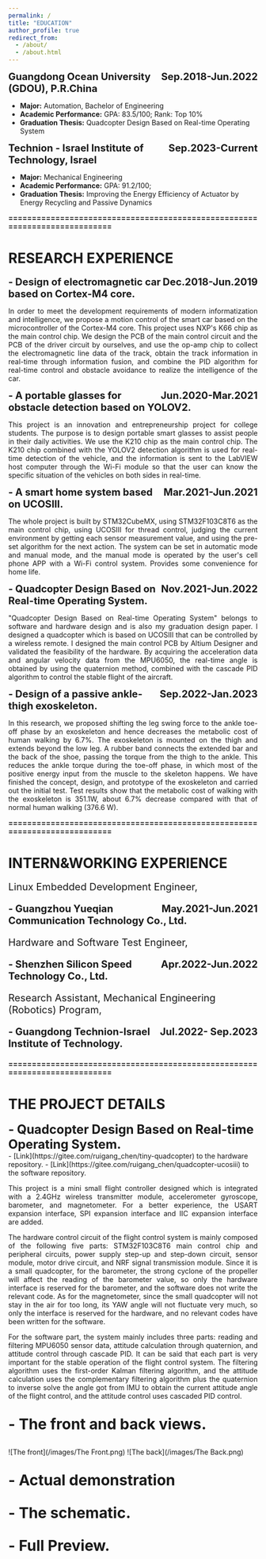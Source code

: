 ```yaml
---
permalink: /
title: "EDUCATION"
author_profile: true
redirect_from: 
  - /about/
  - /about.html
---
```

<style>
.myDiv {
  text-align: justify;  
}
</style>

<div style="font-size:20px"><span style="float:right"><b>Sep.2018-Jun.2022</b></span><b>Guangdong Ocean University (GDOU), P.R.China</b></div>

- **Major:** Automation, Bachelor of Engineering
- **Academic Performance:** GPA: 83.5/100; Rank: Top 10%
- **Graduation Thesis:** Quadcopter Design Based on Real-time Operating System

<div style="font-size:20px"><span style="float:right"><b>Sep.2023-Current</b></span><b>Technion - Israel Institute of Technology, Israel</b></div>

- **Major:** Mechanical Engineering
- **Academic Performance:** GPA: 91.2/100;
- **Graduation Thesis:** Improving the Energy Efficiency of Actuator by Energy Recycling and Passive Dynamics

**===========================================================================**

RESEARCH EXPERIENCE
======
<div style="font-size:20"><span style="float:right"><b>Dec.2018-Jun.2019</b></span><b>- Design of electromagnetic car based on Cortex-M4 core.</b></div>
<body>
  <div class="myDiv"><p>
  In order to meet the development requirements of modern informatization and intelligence, we propose a motion control of the smart car based on the microcontroller of the Cortex-M4 core. This project uses NXP's K66 chip as the main control chip. We design the PCB of the main control circuit and the PCB of the driver circuit by ourselves, and use the op-amp chip to collect the electromagnetic line data of the track, obtain the track information in real-time through information fusion, and combine the PID algorithm for real-time control and obstacle avoidance to realize the intelligence of the car.
  </p></div>
</body>

<div style="font-size:20"><span style="float:right"><b>Jun.2020-Mar.2021</b></span><b>- A portable glasses for obstacle detection based on YOLOV2.</b></div>
<body>
  <div class="myDiv"><p>
  This project is an innovation and entrepreneurship project for college students. The purpose is to design portable smart glasses to assist people in their daily activities. We use the K210 chip as the main control chip. The K210 chip combined with the YOLOV2 detection algorithm is used for real-time detection of the vehicle, and the information is sent to the LabVIEW host computer through the Wi-Fi module so that the user can know the specific situation of the vehicles on both sides in real-time.
  </p></div>
</body>

<div style="font-size:20"><span style="float:right"><b>Mar.2021-Jun.2021</b></span><b>- A smart home system based on UCOSIII.</b></div>
<body>
  <div class="myDiv"><p>
  The whole project is built by STM32CubeMX, using STM32F103C8T6 as the main control chip, using UCOSIII for thread control, judging the current environment by getting each sensor measurement value, and using the pre-set algorithm for the next action. The system can be set in automatic mode and manual mode, and the manual mode is operated by the user's cell phone APP with a Wi-Fi control system. Provides some convenience for home life.
  </p></div>
</body>

<div style="font-size:20"><span style="float:right"><b>Nov.2021-Jun.2022</b></span><b>- Quadcopter Design Based on Real-time Operating System.</b></div>
<body>
  <div class="myDiv"><p>
  "Quadcopter Design Based on Real-time Operating System" belongs to software and hardware design and is also my graduation design paper. I designed a quadcopter which is based on UCOSIII that can be controlled by a wireless remote. I designed the main control PCB by Altium Designer and validated the feasibility of the hardware. By acquiring the acceleration data and angular velocity data from the MPU6050, the real-time angle is obtained by using the quaternion method, combined with the cascade PID algorithm to control the stable flight of the aircraft.
  </p></div>
</body>

<div style="font-size:20"><span style="float:right"><b>Sep.2022-Jan.2023</b></span><b>- Design of a passive ankle-thigh exoskeleton.</b></div>
<body>
  <div class="myDiv"><p>
  In this research, we proposed shifting the leg swing force to the ankle toe-off phase by an exoskeleton and hence decreases the metabolic cost of human walking by 6.7%. The exoskeleton is mounted on the thigh and extends beyond the low leg. A rubber band connects the extended bar and the back of the shoe, passing the torque from the thigh to the ankle. This reduces the ankle torque during the toe-off phase, in which most of the positive energy input from the muscle to the skeleton happens. We have finished the concept, design, and prototype of the exoskeleton and carried out the initial test. Test results show that the metabolic cost of walking with the exoskeleton is 351.1W, about 6.7% decrease compared with that of normal human walking (376.6 W).
  </p></div>
</body>

**===========================================================================**

INTERN&WORKING EXPERIENCE
======
<div style="font-size:20"><span style="float:right"><b></b></span>Linux Embedded Development Engineer,</div>
<div style="font-size:20"><span style="float:right"><b>May.2021-Jun.2021</b></span><b><p>- Guangzhou Yueqian Communication Technology Co., Ltd.</p></b></div>


<div style="font-size:20"><span style="float:right"><b></b></span>Hardware and Software Test Engineer,</div>
<div style="font-size:20"><span style="float:right"><b>Apr.2022-Jun.2022</b></span><b><p>- Shenzhen Silicon Speed Technology Co., Ltd.</p></b></div>

<div style="font-size:20"><span style="float:right"><b></b></span>Research Assistant, Mechanical Engineering (Robotics) Program,</div>
<div style="font-size:20"><span style="float:right"><b>Jul.2022- Sep.2023</b></span><b><p>- Guangdong Technion-Israel Institute of Technology.</p></b></div>


**===========================================================================**

THE PROJECT DETAILS
======

<div style="font-size:25"><span style="float:right"><b></b></span><b>- Quadcopter Design Based on Real-time Operating System.</b></div>
- [Link](https://gitee.com/ruigang_chen/tiny-quadcopter) to the hardware repository.
- [Link](https://gitee.com/ruigang_chen/quadcopter-ucosiii) to the software repository.

<body>
  <div class="myDiv"><p>
  This project is a mini small flight controller designed which is integrated with a 2.4GHz wireless transmitter module, accelerometer gyroscope, barometer, and magnetometer. For a better experience, the USART expansion interface, SPI expansion interface and IIC expansion interface are added.</p>
  <p>
  The hardware control circuit of the flight control system is mainly composed of the following five parts: STM32F103C8T6 main control chip and peripheral circuits, power supply step-up and step-down circuit, sensor module, motor drive circuit, and NRF signal transmission module. Since it is a small quadcopter, for the barometer, the strong cyclone of the propeller will affect the reading of the barometer value, so only the hardware interface is reserved for the barometer, and the software does not write the relevant code. As for the magnetometer, since the small quadcopter will not stay in the air for too long, its YAW angle will not fluctuate very much, so only the interface is reserved for the hardware, and no relevant codes have been written for the software.</p>
  <p>
  For the software part, the system mainly includes three parts: reading and filtering MPU6050 sensor data, attitude calculation through quaternion, and attitude control through cascade PID. It can be said that each part is very important for the stable operation of the flight control system. The filtering algorithm uses the first-order Kalman filtering algorithm, and the attitude calculation uses the complementary filtering algorithm plus the quaternion to inverse solve the angle got from IMU to obtain the current attitude angle of the flight control, and the attitude control uses cascaded PID control.</p>
  </div>
</body>

<div style="font-size:30"><span style="float:right"><b></b></span><b><p>- The front and back views.</p></b></div>
![The front](/images/The Front.png) ![The back](/images/The Back.png)

<!-- <img src="/images/The Front.png" width="50%" ><img src="/images/The Back.png" width="49%" > -->
<div style="font-size:30"><span style="float:right"><b></b></span><b><p>- Actual demonstration</p></b></div>
<!-- <img src="/images/real_front.png" width="49%" ><img src="/images/real_back.png" width="50%" > -->
<div style="font-size:30"><span style="float:right"><b></b></span><b><p>- The schematic.</p></b></div>
<!-- <img src="/images/schematic.png" width="100%" > -->
<div style="font-size:30"><span style="float:right"><b></b></span><b><p>- Full Preview.</p></b></div>
<!-- <img src="/images/Show.gif#pic_center" width="100%" > -->

